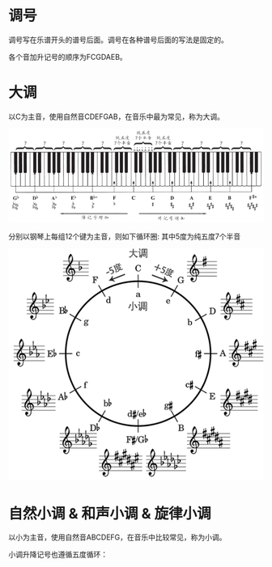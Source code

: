 # 调号

调号写在乐谱开头的谱号后面。调号在各种谱号后面的写法是固定的。

各个音加升记号的顺序为FCGDAEB。

# 大调

以C为主音，使用自然音CDEFGAB，在音乐中最为常见，称为大调。

![大调](../music_self_teach_tutorial_picture/music_main.png)

分别以钢琴上每组12个键为主音，则如下循环圈: 其中5度为纯五度7个半音

![循环图](../music_self_teach_tutorial_picture/music_circle.png)

# 自然小调 & 和声小调 & 旋律小调

以小为主音，使用自然音ABCDEFG，在音乐中比较常见，称为小调。

小调升降记号也遵循五度循环：